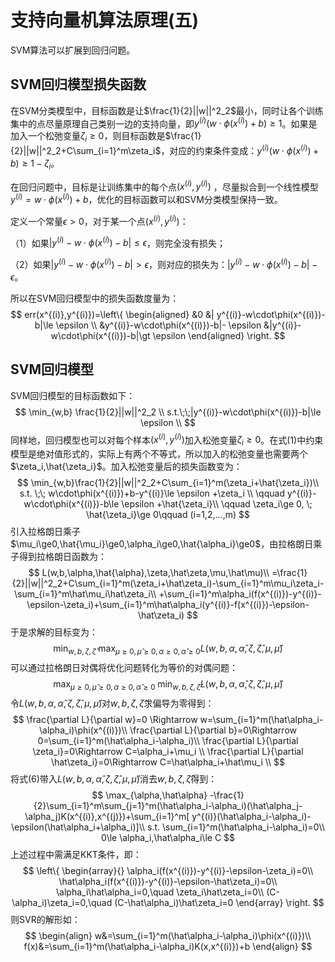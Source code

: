 # 支持向量机算法原理(五)

SVM算法可以扩展到回归问题。

## SVM回归模型损失函数

在SVM分类模型中，目标函数是让$\frac{1}{2}||w||^2_2$最小，同时让各个训练集中的点尽量原理自己类别一边的支持向量，即$y^{(i)}(w\cdot \phi(x^{(i)})+b)\ge 1$。如果是加入一个松弛变量$\zeta_i\ge0$，则目标函数是$\frac{1}{2}||w||^2_2+C\sum_{i=1}^m\zeta_i$，对应的约束条件变成：$y^{(i)}(w\cdot\phi(x^{(i)})+b)\ge 1-\zeta_i$。

在回归问题中，目标是让训练集中的每个点$(x^{(i)},y^{(i)})$ ，尽量拟合到一个线性模型$y^{(i)}=w\cdot\phi(x^{(i)})+b$，优化的目标函数可以和SVM分类模型保持一致。

定义一个常量$\epsilon\gt0$，对于某一个点$(x^{(i)},y^{(i)})$：

（1）如果$|y^{(i)}-w\cdot\phi(x^{(i)})-b|\le\epsilon$，则完全没有损失；

（2）如果$|y^{(i)}-w\cdot\phi(x^{(i)})-b|\gt \epsilon$，则对应的损失为：$|y^{(i)}-w\cdot\phi(x^{(i)})-b|- \epsilon$。

所以在SVM回归模型中的损失函数度量为：
$$
err(x^{(i)},y^{(i)})=\left\{
\begin{aligned}
    &0  &| y^{(i)}-w\cdot\phi(x^{(i)})-b|\le \epsilon \\
    &y^{(i)}-w\cdot\phi(x^{(i)})-b|- \epsilon  &|y^{(i)}-w\cdot\phi(x^{(i)})-b|\gt \epsilon
   \end{aligned}
\right.
$$




## SVM回归模型

SVM回归模型的目标函数如下：
$$
\min_{w,b} \frac{1}{2}||w||^2_2 \\
s.t.\;\;|y^{(i)}-w\cdot\phi(x^{(i)})-b|\le \epsilon  \\
$$
同样地，回归模型也可以对每个样本$(x^{(i)},y^{(i)})$加入松弛变量$\zeta_i\ge0$。在式(1)中约束模型是绝对值形式的，实际上有两个不等式，所以加入的松弛变量也需要两个$\zeta_i,\hat{\zeta_i}$。加入松弛变量后的损失函数变为：
$$
\min_{w,b}\frac{1}{2}||w||^2_2+C\sum_{i=1}^m(\zeta_i+\hat{\zeta_i})\\
s.t. \;\;  w\cdot\phi(x^{(i)})+b-y^{(i)}\le \epsilon +\zeta_i \\
\qquad y^{(i)}-w\cdot\phi(x^{(i)})-b\le \epsilon  +\hat{\zeta_i}\\
\qquad  \zeta_i\ge 0, \;  \hat{\zeta_i}\ge 0\qquad (i=1,2,...,m)
$$
引入拉格朗日乘子$\mu_i\ge0,\hat{\mu_i}\ge0,\alpha_i\ge0,\hat{\alpha_i}\ge0$，由拉格朗日乘子得到拉格朗日函数为：
$$
L(w,b,\alpha,\hat{\alpha},\zeta,\hat\zeta,\mu,\hat\mu)\\
=\frac{1}{2}||w||^2_2+C\sum_{i=1}^m(\zeta_i+\hat\zeta_i)-\sum_{i=1}^m\mu_i\zeta_i-\sum_{i=1}^m\hat\mu_i\hat\zeta_i\\
+\sum_{i=1}^m\alpha_i(f(x^{(i)})-y^{(i)}-\epsilon-\zeta_i)+\sum_{i=1}^m\hat\alpha_i(y^{(i)}-f(x^{(i)})-\epsilon-\hat\zeta_i)
$$
于是求解的目标变为：
$$
\min_{w,b,\zeta,\hat\zeta}\;\max_{\mu\ge0,\hat\mu\ge0,\alpha\ge0,\hat\alpha\ge0}L(w,b,\alpha,\hat{\alpha},\zeta,\hat\zeta,\mu,\hat\mu)
$$
可以通过拉格朗日对偶将优化问题转化为等价的对偶问题：
$$
\max_{\mu\ge0,\hat\mu\ge0,\alpha\ge0,\hat\alpha\ge0}\;\min_{w,b,\zeta,\hat\zeta}L(w,b,\alpha,\hat{\alpha},\zeta,\hat\zeta,\mu,\hat\mu)
$$
令$L(w,b,\alpha,\hat{\alpha},\zeta,\hat\zeta,\mu,\hat\mu)$对$w,b,\zeta,\hat\zeta$求偏导为零得到：
$$
\frac{\partial L}{\partial w}=0 \Rightarrow w=\sum_{i=1}^m(\hat\alpha_i-\alpha_i)\phi(x^{(i)})\\
\frac{\partial L}{\partial b}=0\Rightarrow 0=\sum_{i=1}^m(\hat\alpha_i-\alpha_i)\\
\frac{\partial L}{\partial \zeta_i}=0\Rightarrow  C=\alpha_i+\mu_i \\
\frac{\partial L}{\partial \hat\zeta_i}=0\Rightarrow C=\hat\alpha_i+\hat\mu_i \\
$$
将式(6)带入$L(w,b,\alpha,\hat{\alpha},\zeta,\hat\zeta,\mu,\hat\mu)$消去$w,b,\zeta,\hat\zeta$得到：
$$
\max_{\alpha,\hat\alpha} -\frac{1}{2}\sum_{i=1}^m\sum_{j=1}^m(\hat\alpha_i-\alpha_i)(\hat\alpha_j-\alpha_j)K(x^{(i)},x^{(j)})+\sum_{i=1}^m[ y^{(i)}(\hat\alpha_i-\alpha_i)-\epsilon(\hat\alpha_i+\alpha_i)]\\
s.t. \sum_{i=1}^m(\hat\alpha_i-\alpha_i)=0\\
0\le \alpha_i,\hat\alpha_i\le C
$$
上述过程中需满足KKT条件，即：
$$
\left\{
\begin{array}{}
\alpha_i(f(x^{(i)})-y^{(i)}-\epsilon-\zeta_i)=0\\
\hat\alpha_i(f(x^{(i)})-y^{(i)}-\epsilon-\hat\zeta_i)=0\\
\alpha_i\hat\alpha_i=0,\quad \zeta_i\hat\zeta_i=0\\
(C-\alpha_i)\zeta_i=0,\quad (C-\hat\alpha_i)\hat\zeta_i=0
\end{array}
\right.
$$
则SVR的解形如：
$$
\begin{align}
w&=\sum_{i=1}^m(\hat\alpha_i-\alpha_i)\phi(x^{(i)})\\
f(x)&=\sum_{i=1}^m(\hat\alpha_i-\alpha_i)K(x,x^{(i)})+b
\end{align}
$$






































